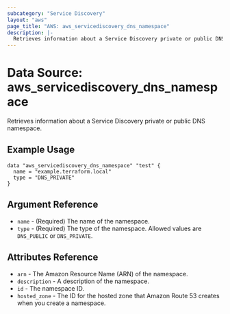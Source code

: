 ```yaml
---
subcategory: "Service Discovery"
layout: "aws"
page_title: "AWS: aws_servicediscovery_dns_namespace"
description: |-
  Retrieves information about a Service Discovery private or public DNS namespace.
---
```


# Data Source: aws_servicediscovery_dns_namespace

Retrieves information about a Service Discovery private or public DNS namespace.

## Example Usage

```hcl
data "aws_servicediscovery_dns_namespace" "test" {
  name = "example.terraform.local"
  type = "DNS_PRIVATE"
}
```

## Argument Reference

* `name` - (Required) The name of the namespace.
* `type` - (Required) The type of the namespace. Allowed values are `DNS_PUBLIC` or `DNS_PRIVATE`.

## Attributes Reference

* `arn` - The Amazon Resource Name (ARN) of the namespace.
* `description` - A description of the namespace.
* `id` - The namespace ID.
* `hosted_zone` - The ID for the hosted zone that Amazon Route 53 creates when you create a namespace.
